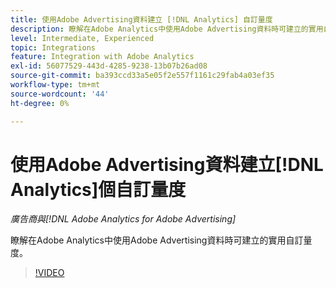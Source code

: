 ```yaml
---
title: 使用Adobe Advertising資料建立 [!DNL Analytics] 自訂量度
description: 瞭解在Adobe Analytics中使用Adobe Advertising資料時可建立的實用自訂量度。
level: Intermediate, Experienced
topic: Integrations
feature: Integration with Adobe Analytics
exl-id: 56077529-443d-4285-9238-13b07b26ad08
source-git-commit: ba393ccd33a5e05f2e557f1161c29fab4a03ef35
workflow-type: tm+mt
source-wordcount: '44'
ht-degree: 0%

---
```


# 使用Adobe Advertising資料建立[!DNL Analytics]個自訂量度

*廣告商與[!DNL Adobe Analytics for Adobe Advertising]*

瞭解在Adobe Analytics中使用Adobe Advertising資料時可建立的實用自訂量度。

>[!VIDEO](https://video.tv.adobe.com/v/33919)
